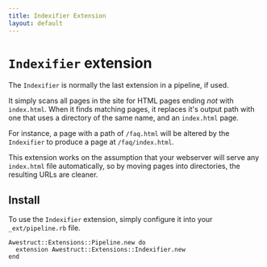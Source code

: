 ```yaml
---
title: Indexifier Extension
layout: default
---
```


# `Indexifier` extension

The `Indexifier` is normally the last extension in a pipeline, if used.

It simply scans all pages in the site for HTML pages ending *not* with `index.html`.
When it finds matching pages, it replaces it's output path with one that uses a
directory of the same name, and an `index.html` page.

For instance, a page with a path of `/faq.html` will be altered by the `Indexifier`
to produce a page at `/faq/index.html`.

This extension works on the assumption that your webserver will serve any `index.html` 
file automatically, so by moving pages into directories, the resulting URLs are cleaner.

## Install

To use the `Indexifier` extension, simply configure it into your `_ext/pipeline.rb`
file.
    
    Awestruct::Extensions::Pipeline.new do
      extension Awestruct::Extensions::Indexifier.new
    end

